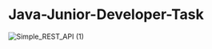 # Java-Junior-Developer-Task
![Simple_REST_API (1)](https://github.com/D00ktora/Java-Junior-Developer-Task/assets/121710132/0511ec54-a3f6-4b2d-90ef-e55a1128cfa8)
